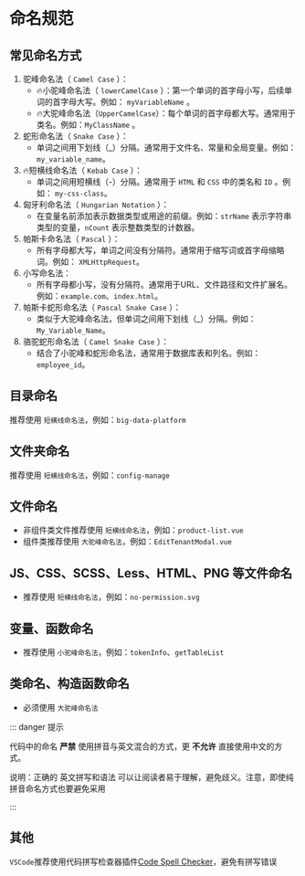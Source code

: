 # 命名规范

## 常见命名方式

1. 驼峰命名法（ `Camel Case` ）：
   - :fire:小驼峰命名法（ `lowerCamelCase` ）：第一个单词的首字母小写，后续单词的首字母大写。例如： `myVariableName` 。
   - :fire:大驼峰命名法（`UpperCamelCase`）：每个单词的首字母都大写。通常用于类名。例如：`MyClassName` 。
2. 蛇形命名法（ `Snake Case` ）：
   - 单词之间用下划线（_）分隔。通常用于文件名、常量和全局变量。例如： `my_variable_name`。
3. :fire:短横线命名法（ `Kebab Case` ）：
   - 单词之间用短横线（-）分隔。通常用于 `HTML` 和 `CSS` 中的类名和 `ID` 。例如： `my-css-class`。
4. 匈牙利命名法（ `Hungarian Notation` ）：
   - 在变量名前添加表示数据类型或用途的前缀。例如：`strName` 表示字符串类型的变量，`nCount` 表示整数类型的计数器。
5. 帕斯卡命名法（ `Pascal` ）：
   - 所有字母都大写，单词之间没有分隔符。通常用于缩写词或首字母缩略词。例如： `XMLHttpRequest`。
6. 小写命名法：
   - 所有字母都小写，没有分隔符。通常用于URL、文件路径和文件扩展名。例如：`example.com`、`index.html`。
7. 帕斯卡蛇形命名法（ `Pascal Snake Case` ）：
   - 类似于大驼峰命名法，但单词之间用下划线（_）分隔。例如： `My_Variable_Name`。
8. 骆驼蛇形命名法（ `Camel Snake Case` ）：
   - 结合了小驼峰和蛇形命名法，通常用于数据库表和列名。例如： `employee_id`。

## 目录命名

推荐使用 `短横线命名法`，例如：`big-data-platform`

## 文件夹命名

推荐使用 `短横线命名法`，例如：`config-manage`

## 文件命名

- 非组件类文件推荐使用 `短横线命名法`，例如：`product-list.vue`
- 组件类推荐使用 `大驼峰命名法`，例如：`EditTenantModal.vue`

##  JS、CSS、SCSS、Less、HTML、PNG 等文件命名

- 推荐使用 `短横线命名法`，例如：`no-permission.svg`

## 变量、函数命名

- 推荐使用 `小驼峰命名法`，例如：`tokenInfo`、`getTableList`

## 类命名、构造函数命名

- 必须使用 `大驼峰命名法`

::: danger 提示

代码中的命名 **严禁** 使用拼音与英文混合的方式，更 **不允许** 直接使用中文的方式。 

说明：正确的 英文拼写和语法 可以让阅读者易于理解，避免歧义。注意，即使纯拼音命名方式也要避免采用

:::

## 其他

`VSCode`推荐使用代码拼写检查器插件[Code Spell Checker](https://marketplace.visualstudio.com/items?itemName=streetsidesoftware.code-spell-checker)，避免有拼写错误